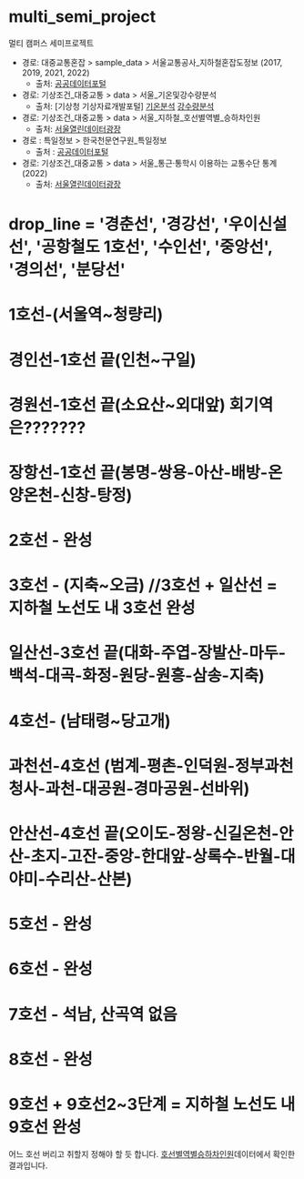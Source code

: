 # multi_semi_project
멀티 캠퍼스 세미프로젝트

- 경로: 대중교통혼잡 > sample_data > 서울교통공사_지하철혼잡도정보 (2017, 2019, 2021, 2022)
  - 출처: [공공데이터포털](https://www.data.go.kr/data/15071311/fileData.do)
- 경로: 기상조건_대중교통 > data > 서울_기온및강수량분석
  - 출처: [기상청 기상자료개발포털] [기온분석](https://data.kma.go.kr/stcs/grnd/grndTaList.do?pgmNo=70) [강수량분석](https://data.kma.go.kr/stcs/grnd/grndRnList.do?pgmNo=69)
- 경로: 기상조건_대중교통 > data > 서울_지하철_호선별역별_승하차인원
  - 출처: [서울열린데이터광장](https://data.seoul.go.kr/dataList/OA-12914/S/1/datasetView.do)
- 경로 : 특일정보 > 한국천문연구원_특일정보
  - 출처 : [공공데이터포털](https://www.data.go.kr/tcs/dss/selectApiDataDetailView.do?publicDataPk=15012690) 
- 경로: 기상조건_대중교통 > data > 서울_통근·통학시 이용하는 교통수단 통계(2022)
  - 출처: [서울열린데이터광장](https://data.seoul.go.kr/dataList/10283/S/2/datasetView.do)  

# drop_line = '경춘선', '경강선', '우이신설선', '공항철도 1호선', '수인선', '중앙선', '경의선', '분당선'
# 1호선-(서울역~청량리)
# 경인선-1호선 끝(인천~구일)
# 경원선-1호선 끝(소요산~외대앞) 회기역은???????
# 장항선-1호선 끝(봉명-쌍용-아산-배방-온양온천-신창-탕정)
# 2호선 - 완성
# 3호선 - (지축~오금) //3호선 + 일산선 = 지하철 노선도 내 3호선 완성
# 일산선-3호선 끝(대화-주엽-장발산-마두-백석-대곡-화정-원당-원흥-삼송-지축)
# 4호선- (남태령~당고개)
# 과천선-4호선 (범계-평촌-인덕원-정부과천청사-과천-대공원-경마공원-선바위)
# 안산선-4호선 끝(오이도-정왕-신길온천-안산-초지-고잔-중앙-한대앞-상록수-반월-대야미-수리산-산본)
# 5호선 - 완성
# 6호선 - 완성
# 7호선 - 석남, 산곡역 없음
# 8호선 - 완성
# 9호선 + 9호선2~3단계 = 지하철 노선도 내 9호선 완성
어느 호선 버리고 취할지 정해야 할 듯 합니다. [호선별역별승하차인원](https://data.seoul.go.kr/dataList/OA-12914/S/1/datasetView.do)데이터에서 확인한 결과입니다.
